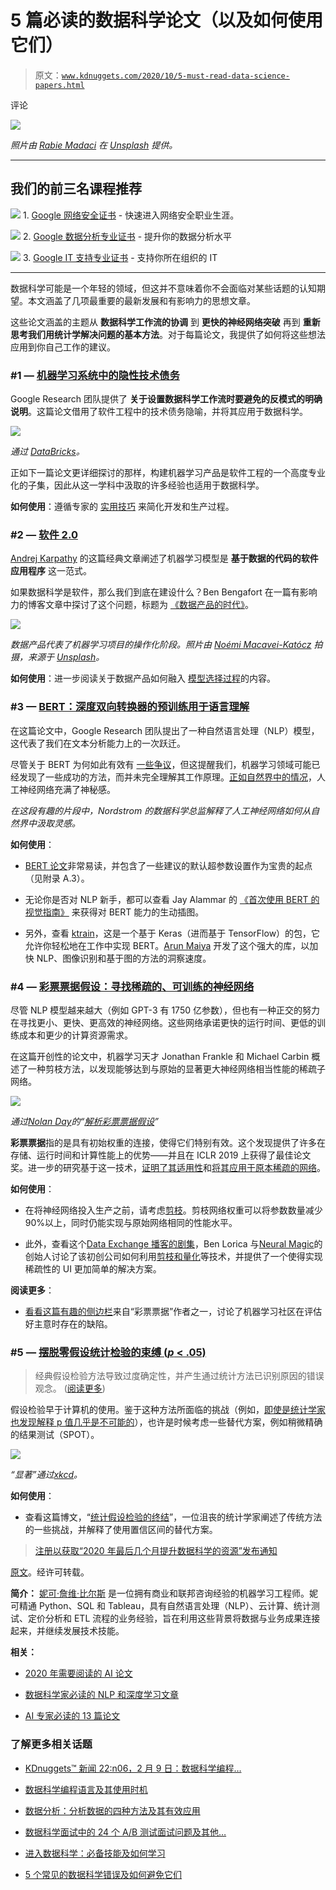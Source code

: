 # 5 篇必读的数据科学论文（以及如何使用它们）

> 原文：[`www.kdnuggets.com/2020/10/5-must-read-data-science-papers.html`](https://www.kdnuggets.com/2020/10/5-must-read-data-science-papers.html)

评论

![](img/49c4709a878e9936f82cec20829980e1.png)

*照片由 [Rabie Madaci](https://unsplash.com/@rbmadaci?utm_source=medium&utm_medium=referral) 在 [Unsplash](https://unsplash.com/?utm_source=medium&utm_medium=referral) 提供。*

* * *

## 我们的前三名课程推荐

![](img/0244c01ba9267c002ef39d4907e0b8fb.png) 1. [Google 网络安全证书](https://www.kdnuggets.com/google-cybersecurity) - 快速进入网络安全职业生涯。

![](img/e225c49c3c91745821c8c0368bf04711.png) 2. [Google 数据分析专业证书](https://www.kdnuggets.com/google-data-analytics) - 提升你的数据分析水平

![](img/0244c01ba9267c002ef39d4907e0b8fb.png) 3. [Google IT 支持专业证书](https://www.kdnuggets.com/google-itsupport) - 支持你所在组织的 IT

* * *

数据科学可能是一个年轻的领域，但这并不意味着你不会面临对某些话题的认知期望。本文涵盖了几项最重要的最新发展和有影响力的思想文章。

这些论文涵盖的主题从 **数据科学工作流的协调** 到 **更快的神经网络突破** 再到 **重新思考我们用统计学解决问题的基本方法**。对于每篇论文，我提供了如何将这些想法应用到你自己工作的建议。

### #1 — [机器学习系统中的隐性技术债务](https://papers.nips.cc/paper/5656-hidden-technical-debt-in-machine-learning-systems.pdf)

Google Research 团队提供了 **关于设置数据科学工作流时要避免的反模式的明确说明**。这篇论文借用了软件工程中的技术债务隐喻，并将其应用于数据科学。

![](img/d7a3eb411e8454e50fc5b0cf639b5931.png)

*通过 [DataBricks](https://databricks.com/resources)。*

正如下一篇论文更详细探讨的那样，构建机器学习产品是软件工程的一个高度专业化的子集，因此从这一学科中汲取的许多经验也适用于数据科学。

**如何使用**：遵循专家的 [实用技巧](https://papers.nips.cc/paper/5656-hidden-technical-debt-in-machine-learning-systems.pdf) 来简化开发和生产过程。

### #2 — [软件 2.0](https://medium.com/@karpathy/software-2-0-a64152b37c35)

[Andrej Karpathy](https://medium.com/u/ac9d9a35533e?source=post_page-----487cce9a2020--------------------------------) 的这篇经典文章阐述了机器学习模型是 **基于数据的代码的软件应用程序** 这一范式。

如果数据科学是软件，那么我们到底在建设什么？Ben Bengafort 在一篇有影响力的博客文章中探讨了这个问题，标题为 [《数据产品的时代》](https://districtdatalabs.silvrback.com/the-age-of-the-data-product)。

![](img/37f3758d76bb90a36b2120462fcdeb7a.png)

*数据产品代表了机器学习项目的操作化阶段。照片由 [Noémi Macavei-Katócz](https://unsplash.com/@noemieke?utm_source=medium&utm_medium=referral) 拍摄，来源于 [Unsplash](https://unsplash.com/?utm_source=medium&utm_medium=referral)。*

**如何使用**：进一步阅读关于数据产品如何融入 [模型选择过程](https://medium.com/atlas-research/model-selection-d190fb8bbdda)的内容。

### #3 — [BERT：深度双向转换器的预训练用于语言理解](https://arxiv.org/abs/1810.04805)

在这篇论文中，Google Research 团队提出了一种自然语言处理（NLP）模型，这代表了我们在文本分析能力上的一次跃迁。

尽管关于 BERT 为何如此有效有 [一些争议](https://text-machine-lab.github.io/blog/2020/bert-secrets/)，但这提醒我们，机器学习领域可能已经发现了一些成功的方法，而并未完全理解其工作原理。[正如自然界中的情况](https://www.youtube.com/watch?v=B7m0e-3u-1Y&t=1s)，人工神经网络充满了神秘感。

*在这段有趣的片段中，Nordstrom 的数据科学总监解释了人工神经网络如何从自然界中汲取灵感。*

**如何使用**：

+   [BERT 论文](https://arxiv.org/abs/1810.04805)非常易读，并包含了一些建议的默认超参数设置作为宝贵的起点（见附录 A.3）。

+   无论你是否对 NLP 新手，都可以查看 Jay Alammar 的 [《首次使用 BERT 的视觉指南》](http://jalammar.github.io/a-visual-guide-to-using-bert-for-the-first-time/) 来获得对 BERT 能力的生动插图。

+   另外，查看 [ktrain](https://arxiv.org/abs/2004.10703)，这是一个基于 Keras（进而基于 TensorFlow）的包，它允许你轻松地在工作中实现 BERT。[Arun Maiya](https://medium.com/u/4581d07591d5?source=post_page-----487cce9a2020--------------------------------) 开发了这个强大的库，以加快 NLP、图像识别和基于图的方法的洞察速度。

### #4 — [彩票票据假设：寻找稀疏的、可训练的神经网络](https://arxiv.org/abs/1803.03635)

尽管 NLP 模型越来越大（例如 GPT-3 有 1750 亿参数），但也有一种正交的努力在寻找更小、更快、更高效的神经网络。这些网络承诺更快的运行时间、更低的训练成本和更少的计算资源需求。

在这篇开创性的论文中，机器学习天才 Jonathan Frankle 和 Michael Carbin 概述了一种剪枝方法，以发现能够达到与原始的显著更大神经网络相当性能的稀疏子网络。

![](img/0bab24fe5c328bfb0161b39e85b4fbb3.png)

*通过[Nolan Day](https://medium.com/u/6438fd23c99a?source=post_page-----487cce9a2020--------------------------------)的“[解析彩票票据假设](https://towardsdatascience.com/breaking-down-the-lottery-ticket-hypothesis-ca1c053b3e58)”*

**彩票票据**指的是具有初始权重的连接，使得它们特别有效。这个发现提供了许多在存储、运行时间和计算性能上的优势——并且在 ICLR 2019 上获得了最佳论文奖。进一步的研究基于这一技术，[证明了其适用性](https://arxiv.org/abs/2002.00585)和[将其应用于原本稀疏的网络](https://arxiv.org/abs/1911.11134)。

**如何使用**：

+   在将神经网络投入生产之前，请考虑[剪枝](https://jacobgil.github.io/deeplearning/pruning-deep-learning)。剪枝网络权重可以将参数数量减少 90%以上，同时仍能实现与原始网络相同的性能水平。

+   此外，查看这个[Data Exchange 播客的剧集](https://thedataexchange.media/software-and-commodity-hardware-can-handle-deep-learning/)，Ben Lorica 与[Neural Magic](https://neuralmagic.com/about/)的创始人讨论了该初创公司如何利用[剪枝和量化](https://www.youtube.com/watch?v=3JWRVx1OKQQ)等技术，并提供了一个使得实现稀疏性的 UI 更加简单的解决方案。

**阅读更多**：

+   [看看这篇有趣的侧边栏](https://ml-retrospectives.github.io/neurips2019/accepted_retrospectives/2019/lottery-ticket/)来自“彩票票据”作者之一，讨论了机器学习社区在评估好主意时存在的缺陷。

### #5 — [摆脱零假设统计检验的束缚 (*p* < .05)](https://www.researchgate.net/publication/312395254_Releasing_the_death-grip_of_null_hypothesis_statistical_testing_p_05_Applying_complexity_theory_and_somewhat_precise_outcome_testing_SPOT)

> 经典假设检验方法导致过度确定性，并产生通过统计方法已识别原因的错误观念。 ([阅读更多](http://wmbriggs.com/public/Briggs.ReplacementForHypothesisTesting.pdf))

假设检验早于计算机的使用。鉴于这种方法所面临的挑战（例如，[即使是统计学家也发现解释 p 值几乎是不可能的](https://fivethirtyeight.com/features/statisticians-found-one-thing-they-can-agree-on-its-time-to-stop-misusing-p-values/)），也许是时候考虑一些替代方案，例如稍微精确的结果测试（SPOT）。

![](img/bb6b71489ba73c9b787f9ebd902bbff7.png)

*“显著”通过[xkcd](https://xkcd.com/882/)。*

**如何使用**：

+   查看这篇博文，“[统计假设检验的终结](https://www.datasciencecentral.com/profiles/blogs/the-death-of-the-statistical-test-of-hypothesis)”，一位沮丧的统计学家阐述了传统方法的一些挑战，并解释了使用置信区间的替代方案。

> [注册以获取“2020 年最后几个月提升数据科学的资源”发布通知](https://page.co/ahje9p)

[原文](https://towardsdatascience.com/must-read-data-science-papers-487cce9a2020)。经许可转载。

**简介：** [妮可·詹维·比尔斯](http://www.linkedin.com/in/nicole-janeway-bills) 是一位拥有商业和联邦咨询经验的机器学习工程师。妮可精通 Python、SQL 和 Tableau，具有自然语言处理（NLP）、云计算、统计测试、定价分析和 ETL 流程的业务经验，旨在利用这些背景将数据与业务成果连接起来，并继续发展技术技能。

**相关：**

+   [2020 年需要阅读的 AI 论文](https://www.kdnuggets.com/2020/09/ai-papers-read-2020.html)

+   [数据科学家必读的 NLP 和深度学习文章](https://www.kdnuggets.com/2020/08/must-read-nlp-deep-learning-articles.html)

+   [AI 专家必读的 13 篇论文](https://www.kdnuggets.com/2020/05/13-must-read-papers-ai-experts.html)

### 了解更多相关话题

+   [KDnuggets™ 新闻 22:n06，2 月 9 日：数据科学编程…](https://www.kdnuggets.com/2022/n06.html)

+   [数据科学编程语言及其使用时机](https://www.kdnuggets.com/2022/02/data-science-programming-languages.html)

+   [数据分析：分析数据的四种方法及其有效应用](https://www.kdnuggets.com/2023/04/data-analytics-four-approaches-analyzing-data-effectively.html)

+   [数据科学面试中的 24 个 A/B 测试面试问题及其他…](https://www.kdnuggets.com/2022/09/24-ab-testing-interview-questions-data-science-interviews-crack.html)

+   [进入数据科学：必备技能及如何学习](https://www.kdnuggets.com/breaking-into-data-science-essential-skills-and-how-to-learn-them)

+   [5 个常见的数据科学错误及如何避免它们](https://www.kdnuggets.com/5-common-data-science-mistakes-and-how-to-avoid-them)
